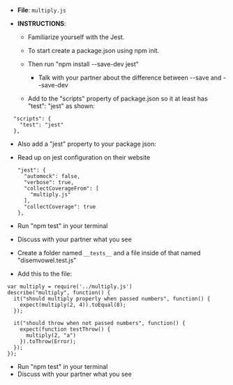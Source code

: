 - **File**: `multiply.js`

- **INSTRUCTIONS**:

  - Familiarize yourself with the Jest.

  - To start create a package.json using npm init.

  - Then run "npm install --save-dev jest"

    - Talk with your partner about the difference between --save and --save-dev

  - Add to the "scripts" property of package.json so it at least has "test": "jest" as shown:

```
  "scripts": {
    "test": "jest"
  },
```

- Also add a "jest" property to your package json:
- Read up on jest configuration on their website

  ```
  "jest": {
    "automock": false,
    "verbose": true,
    "collectCoverageFrom": [
      "multiply.js"
    ],
    "collectCoverage": true
  },
  ```
- Run "npm test" in your terminal
- Discuss with your partner what you see

- Create a folder named ```__tests__``` and a file inside of that named "disemvowel.test.js"

- Add this to the file:

```
var multiply = require('../multiply.js')
describe("multiply", function() {
  it("should multiply properly when passed numbers", function() {
    expect(multiply(2, 4)).toEqual(8);
  });

  it("should throw when not passed numbers", function() {
    expect(function testThrow() {
      multiply(2, "a")
    }).toThrow(Error);
  });
});
```
- Run "npm test" in your terminal
- Discuss with your partner what you see
